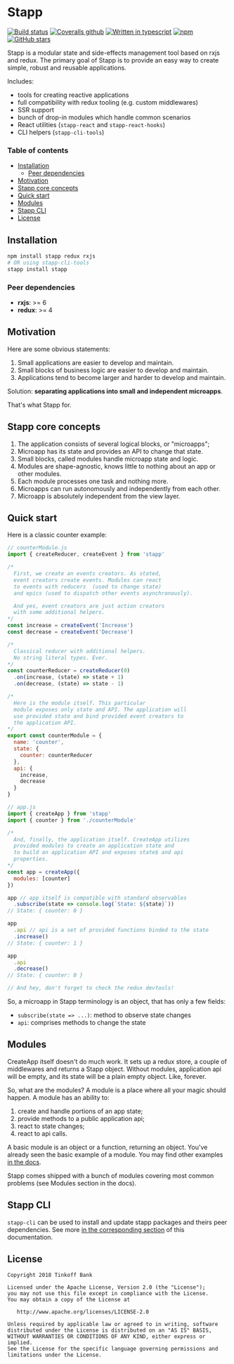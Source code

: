 <!-- Original file is placed in the `docs` directory -->
# Stapp

[![Build status](https://img.shields.io/travis/TinkoffCreditSystems/stapp/master.svg?style=flat-square)](https://travis-ci.org/TinkoffCreditSystems/stapp) [![Coveralls github](https://img.shields.io/coveralls/github/TinkoffCreditSystems/stapp.svg?style=flat-square)](https://coveralls.io/github/TinkoffCreditSystems/stapp) [![Written in typescript](https://img.shields.io/badge/written_in-typescript-blue.svg?style=flat-square)](https://www.typescriptlang.org/) [![npm](https://img.shields.io/npm/v/stapp.svg?style=flat-square)](https://www.npmjs.com/package/stapp) [![GitHub stars](https://img.shields.io/github/stars/TinkoffCreditSystems/stapp.svg?style=flat-square&label=Stars)](https://github.com/TinkoffCreditSystems/stapp)

Stapp is a modular state and side-effects management tool based on rxjs and redux. The primary goal of Stapp is to provide an easy way to create simple, robust and reusable applications.

Includes:

* tools for creating reactive applications
* full compatibility with redux tooling (e.g. custom middlewares)
* SSR support
* bunch of drop-in modules which handle common scenarios
* React utilities (`stapp-react` and `stapp-react-hooks`)
* CLI helpers (`stapp-cli-tools`)

### Table of contents

<!-- START doctoc generated TOC please keep comment here to allow auto update -->
<!-- DON'T EDIT THIS SECTION, INSTEAD RE-RUN doctoc TO UPDATE -->


- [Installation](#installation)
  - [Peer dependencies](#peer-dependencies)
- [Motivation](#motivation)
- [Stapp core concepts](#stapp-core-concepts)
- [Quick start](#quick-start)
- [Modules](#modules)
- [Stapp CLI](#stapp-cli)
- [License](#license)

<!-- END doctoc generated TOC please keep comment here to allow auto update -->

## Installation

```bash
npm install stapp redux rxjs
# OR using stapp-cli-tools
stapp install stapp
```

### Peer dependencies
* **rxjs**: >= 6
* **redux**: >= 4

## Motivation

Here are some obvious statements:

1. Small applications are easier to develop and maintain.
2. Small blocks of business logic are easier to develop and maintain.
3. Applications tend to become larger and harder to develop and maintain.

Solution: **separating applications into small and independent microapps**.

That's what Stapp for.

## Stapp core concepts

1. The application consists of several logical blocks, or "microapps";
2. Microapp has its state and provides an API to change that state.
3. Small blocks, called modules handle microapp state and logic.
4. Modules are shape-agnostic, knows little to nothing about an app or other modules.
5. Each module processes one task and nothing more.
6. Microapps can run autonomously and independently from each other.
7. Microapp is absolutely independent from the view layer.

## Quick start

Here is a classic counter example:

```javascript
// counterModule.js
import { createReducer, createEvent } from 'stapp'

/*
  First, we create an events creators. As stated,
  event creators create events. Modules can react
  to events with reducers  (used to change state)
  and epics (used to dispatch other events asynchronously).

  And yes, event creators are just action creators
  with some additional helpers.
*/
const increase = createEvent('Increase')
const decrease = createEvent('Decrease')

/*
  Classical reducer with additional helpers.
  No string literal types. Ever.
*/
const counterReducer = createReducer(0)
  .on(increase, (state) => state + 1)
  .on(decrease, (state) => state - 1)

/*
  Here is the module itself. This particular
  module exposes only state and API. The application will
  use provided state and bind provided event creators to
  the application API.
*/
export const counterModule = {
  name: 'counter',
  state: {
    counter: counterReducer
  },
  api: {
    increase,
    decrease
  }
}

// app.js
import { createApp } from 'stapp'
import { counter } from './counterModule'

/*
  And, finally, the application itself. CreateApp utilizes
  provided modules to create an application state and
  to build an application API and exposes state$ and api
  properties.
*/
const app = createApp({
  modules: [counter]
})

app // app itself is compatible with standard observables
  .subscribe(state => console.log(`State: ${state}`))
// State: { counter: 0 }

app
  .api // api is a set of provided functions binded to the state
  .increase()
// State: { counter: 1 }

app
  .api
  .decrease()
// State: { counter: 0 }

// And hey, don't forget to check the redux devtools!
```

So, a microapp in Stapp terminology is an object, that has only a few fields:
* `subscribe(state => ...)`: method to observe state changes
* `api`: comprises methods to change the state

## Modules

CreateApp itself doesn't do much work. It sets up a redux store, a couple of middlewares and returns a Stapp object. Without modules, application api will be empty, and its state will be a plain empty object. Like, forever.

So, what are the modules? A module is a place where all your magic should happen. A module has an ability to:

1. create and handle portions of an app state;
2. provide methods to a public application api;
3. react to state changes;
4. react to api calls.

A basic module is an object or a function, returning an object. You've already seen the basic example of a module. You may find other examples [in the docs](usage/modules.md).

Stapp comes shipped with a bunch of modules covering most common problems (see Modules section in the docs).

## Stapp CLI

`stapp-cli` can be used to install and update stapp packages and theirs peer dependencies.
See more [in the corresponding section](guides/cli.md)  of this documentation.

## License

```
Copyright 2018 Tinkoff Bank

Licensed under the Apache License, Version 2.0 (the "License");
you may not use this file except in compliance with the License.
You may obtain a copy of the License at

   http://www.apache.org/licenses/LICENSE-2.0

Unless required by applicable law or agreed to in writing, software
distributed under the License is distributed on an "AS IS" BASIS,
WITHOUT WARRANTIES OR CONDITIONS OF ANY KIND, either express or implied.
See the License for the specific language governing permissions and
limitations under the License.
```
